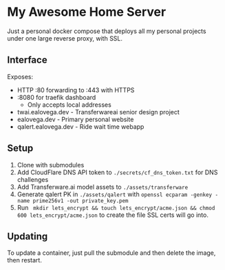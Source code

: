 # My Awesome Home Server

Just a personal docker compose that deploys all my personal projects
under one large reverse proxy, with SSL.

## Interface

Exposes:

- HTTP :80 forwarding to :443 with HTTPS
- :8080 for traefik dashboard
    - Only accepts local addresses
- twai.ealovega.dev - Transferwareai senior design project
- ealovega.dev - Primary personal website
- qalert.ealovega.dev - Ride wait time webapp

## Setup

1. Clone with submodules
2. Add CloudFlare DNS API token to `./secrets/cf_dns_token.txt` for DNS challenges
3. Add Transferware.ai model assets to `./assets/transferware`
4. Generate qalert PK in `./assets/qalert` with `openssl ecparam -genkey -name prime256v1 -out private_key.pem`
4. Run ``` mkdir lets_encrypt && touch lets_encrypt/acme.json && chmod 600 lets_encrypt/acme.json``` to create the file
   SSL certs will go into.

## Updating

To update a container, just pull the submodule and then delete the image, then restart.